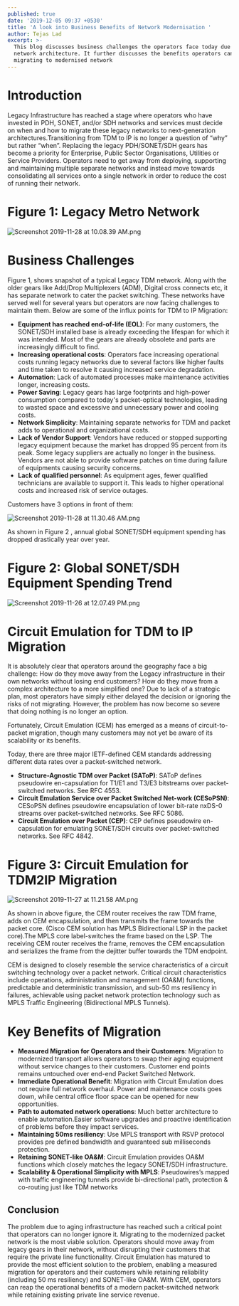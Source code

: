 ```yaml
---
published: true
date: '2019-12-05 09:37 +0530'
title: 'A look into Business Benefits of Network Modernisation '
author: Tejas Lad
excerpt: >-
  This blog discusses business challenges the operators face today due to legacy
  network architecture. It further discusses the benefits operators can gain by
  migrating to modernised network
---
```

# Introduction

Legacy Infrastructure has reached a stage where operators who have invested in PDH, SONET, and/or SDH networks and services must decide on when and how to migrate these legacy networks to next-generation architectures.Transitioning from TDM to IP is no longer a question of “why” but rather “when”. Replacing the legacy PDH/SONET/SDH gears has become a priority for Enterprise, Public Sector Organisations, Utilities or Service Providers. Operators need to get away from deploying, supporting and maintaining multiple separate networks and instead move towards consolidating all services onto a single network in order to reduce the cost of running their network.


# Figure 1: Legacy Metro Network

![Screenshot 2019-11-28 at 10.08.39 AM.png]({{site.baseurl}}/images/legacy_network.png)

# Business Challenges

Figure 1, shows snapshot of a typical Legacy TDM network. Along with the older gears like Add/Drop Multiplexers (ADM), Digital cross connects etc, it has separate network to cater the packet switching. These networks have served well for several years but operators are now facing challenges to maintain them. Below are some of the influx points for TDM to IP Migration:

- **Equipment has reached end-of-life (EOL)**: For many customers, the SONET/SDH installed base is already exceeding the lifespan for which it was intended. Most of the gears are already obsolete and parts are increasingly difficult to find.
- **Increasing operational costs**: Operators face increasing operational costs running legacy networks due to several factors like higher faults and time taken to resolve it causing increased service degradation.
- **Automation**: Lack of automated processes make maintenance activities longer, increasing costs.
- **Power Saving**: Legacy gears has large footprints and high-power consumption compared to today's packet-optical technologies, leading to wasted space and excessive and unnecessary power and cooling costs.
- **Network Simplicity**: Maintaining separate networks for TDM and packet adds to operational and organizational costs.
- **Lack of Vendor Support**: Vendors have reduced or stopped supporting legacy equipment because the market has dropped 95 percent from its peak. Some legacy suppliers are actually no longer in the business. Vendors are not able to provide software patches on time during failure of equipments causing security concerns.
- **Lack of qualified personnel**: As equipment ages, fewer qualified technicians are available to support it. This leads to higher operational costs and increased risk of service outages.


Customers have 3 options in front of them:

![Screenshot 2019-11-28 at 11.30.46 AM.png]({{site.baseurl}}/images/options.png)


As shown in Figure 2 , annual global SONET/SDH equipment spending has dropped drastically year over year.

# Figure 2: Global SONET/SDH Equipment Spending Trend

![Screenshot 2019-11-26 at 12.07.49 PM.png]({{site.baseurl}}/images/trend.png)

# Circuit Emulation for TDM to IP Migration

It is absolutely clear that operators around the geography face a big challenge: How do they move away from the Legacy infrastructure in their own networks without losing end customers? How do they move from a complex architecture to a more simplified one? Due to lack of a strategic plan, most operators have simply either delayed the decision or ignoring the risks of not migrating. However, the problem has now become so severe that doing nothing is no longer an option. 

Fortunately, Circuit Emulation (CEM) has emerged as a means of circuit-to-packet migration, though many customers may not yet be aware of its scalability or its benefits. 

Today, there are three major IETF-defined CEM standards addressing different data rates over a packet-switched network.

- **Structure-Agnostic TDM over Packet (SAToP)**: SAToP defines pseudowire en-capsulation for T1/E1 and T3/E3 bitstreams over packet-switched networks. See RFC 4553.
- **Circuit Emulation Service over Packet Switched Net-work (CESoPSN)**: CESoPSN defines pseudowire encapsulation of lower bit-rate nxDS-0 streams over packet-switched networks. See RFC 5086.
- **Circuit Emulation over Packet (CEP)**: CEP defines pseudowire en-capsulation for emulating SONET/SDH circuits over packet-switched networks. See RFC 4842.


# Figure 3: Circuit Emulation for TDM2IP Migration

![Screenshot 2019-11-27 at 11.21.58 AM.png]({{site.baseurl}}/images/cem.png)

As shown in above figure, the CEM router receives the raw TDM frame, adds on CEM encapsulation, and then transmits the frame towards the packet core. (Cisco CEM solution has MPLS Bidirectional LSP in the packet core).The MPLS core label-switches the frame based on the LSP. The receiving CEM router receives the frame, removes the CEM encapsulation and serializes the frame from the dejitter buffer towards the TDM endpoint.

CEM is designed to closely resemble the service characteristics of a circuit switching technology over a packet network. Critical circuit characteristics include operations, administration and management (OA&M) functions, predictable and deterministic transmission, and sub-50 ms resiliency in failures, achievable using packet network protection technology such as MPLS Traffic Engineering (Bidirectional MPLS Tunnels).


# Key Benefits of Migration

- **Measured Migration for Operators and their Customers**: Migration to modernized transport allows operators to swap their aging equipment without service changes to their customers. Customer end points remains untouched over end-end Packet Switched Network.
- **Immediate Operational Benefit**: Migration with Circuit Emulation does not require full network overhaul. Power and maintenance costs goes down, while central office floor space can be opened for new opportunities.
- **Path to automated network operations**: Much better architecture to enable automation.Easier software upgrades and proactive identification of problems before they impact services.
- **Maintaining 50ms resiliency**: Use MPLS transport with RSVP protocol provides pre defined bandwidth and guaranteed sub milliseconds protection.
- **Retaining SONET-like OA&M**: Circuit Emulation provides OA&M functions which closely matches the legacy SONET/SDH infrastructure.
- **Scalability & Operational Simplicity with MPLS**: Pseudowires’s mapped with traffic engineering tunnels provide bi-directional path, protection & co-routing just like TDM networks


## Conclusion

The problem due to aging infrastructure has reached such a critical point that operators can no longer ignore it. Migrating to the modernized packet network is the most viable solution. Operators should move away from legacy gears in their network, without disrupting their customers that require the private line functionality. Circuit Emulation has matured to provide the most efficient solution to the problem, enabling a measured migration for operators and their customers while retaining reliability (including 50 ms resiliency) and SONET-like OA&M. With CEM, operators can reap the operational benefits of a modern packet-switched network while retaining existing private line service revenue.